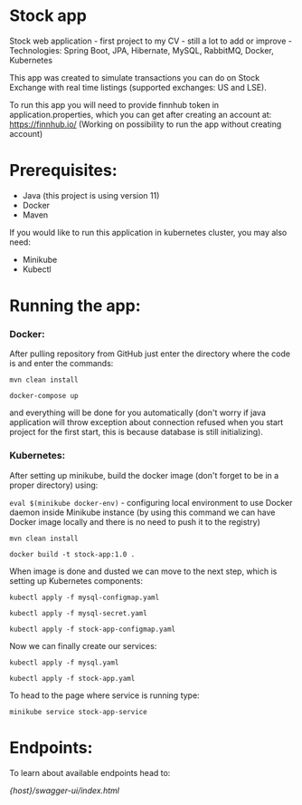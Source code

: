 # Stock app

Stock web application - first project to my CV - still a lot to add or improve - Technologies: Spring Boot, JPA, Hibernate, MySQL, RabbitMQ, Docker, Kubernetes

This app was created to simulate transactions you can do on Stock Exchange with real time listings (supported exchanges: US and LSE).

To run this app you will need to provide finnhub token in application.properties, which you can get after creating an account at: https://finnhub.io/ (Working
on possibility to run the app without creating account)

# Prerequisites:

* Java (this project is using version 11)
* Docker
* Maven

If you would like to run this application in kubernetes cluster, you may also need:

* Minikube
* Kubectl

# Running the app:

### Docker:

After pulling repository from GitHub just enter the directory where the code is and enter the commands:

``
mvn clean install
``

``
docker-compose up
``

and everything will be done for you automatically (don't worry if java application will throw exception about connection refused when you start project for the
first start, this is because database is still initializing).

### Kubernetes:

After setting up minikube, build the docker image (don't forget to be in a proper directory) using:

``
eval $(minikube docker-env)
`` - configuring local environment to use Docker daemon inside Minikube instance (by using this command we can have Docker image locally and there is no need to
push it to the registry)

``
mvn clean install
``

``
docker build -t stock-app:1.0 .
``

When image is done and dusted we can move to the next step, which is setting up Kubernetes components:

``
kubectl apply -f mysql-configmap.yaml
``

``
kubectl apply -f mysql-secret.yaml
``

``
kubectl apply -f stock-app-configmap.yaml
``

Now we can finally create our services:

``
kubectl apply -f mysql.yaml
``

``
kubectl apply -f stock-app.yaml
``

To head to the page where service is running type:

``
minikube service stock-app-service
``

# Endpoints:

To learn about available endpoints head to:

*{host}/swagger-ui/index.html*
